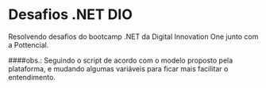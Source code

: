 # Desafios .NET DIO

Resolvendo desafios do bootcamp .NET da Digital Innovation One junto com a Pottencial.

####obs.: Seguindo o script de acordo com o modelo proposto pela plataforma, e mudando algumas variáveis para ficar mais facilitar o entendimento.
